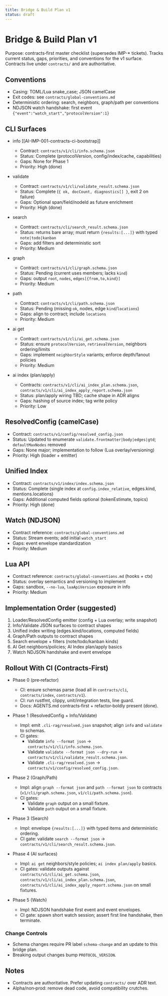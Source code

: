 ```yaml
---
title: Bridge & Build Plan v1
status: draft
---
```


# Bridge & Build Plan v1

Purpose: contracts‑first master checklist (supersedes IMP-* tickets). Tracks current status, gaps, priorities, and conventions for the v1 surface. Contracts live under `contracts/` and are authoritative.

## Conventions
- Casing: TOML/Lua snake_case; JSON camelCase
- Exit codes: see `contracts/global-conventions.md`
- Deterministic ordering: search, neighbors, graph/path per conventions
- NDJSON watch handshake: first event `{"event":"watch_start","protocolVersion":1}`

## CLI Surfaces

- info [[AI-IMP-001-contracts-ci-bootstrap]]
  - Contract: `contracts/v1/cli/info.schema.json`
  - Status: Complete (protocolVersion, config/index/cache, capabilities)
  - Gaps: None for Phase 1
  - Priority: High (done)

- validate
  - Contract: `contracts/v1/cli/validate_result.schema.json`
  - Status: Complete (`{ ok, docCount, diagnostics[] }`, exit 2 on failure)
  - Gaps: Optional span/field/nodeId as future enrichment
  - Priority: High (done)

- search
  - Contract: `contracts/cli/search_result.schema.json`
  - Status: returns bare array; must return `{results:[...]}` with typed `note|todo|kanban`
  - Gaps: add filters and deterministic sort
  - Priority: Medium

- graph
  - Contract: `contracts/v1/cli/graph.schema.json`
  - Status: Pending (current uses members; lacks `kind`)
  - Gaps: output `root`, `nodes`, `edges[{from,to,kind}]`
  - Priority: Medium

- path
  - Contract: `contracts/v1/cli/path.schema.json`
  - Status: Pending (missing `ok`, nodes, edge `kind`/`locations`)
  - Gaps: align to contract; include `locations`
  - Priority: Medium

- ai get
  - Contract: `contracts/v1/cli/ai_get.schema.json`
  - Status: ensure `protocolVersion`, `retrievalVersion`, neighbors ordering/limits
  - Gaps: implement `neighborStyle` variants; enforce depth/fanout policies
  - Priority: Medium

- ai index (plan/apply)
  - Contracts: `contracts/v1/cli/ai_index_plan.schema.json`, `contracts/v1/cli/ai_index_apply_report.schema.json`
  - Status: plan/apply wiring TBD; cache shape in ADR aligns
  - Gaps: hashing of source index; tag write policy
  - Priority: Low

## ResolvedConfig (camelCase)
- Contract: `contracts/v1/config/resolved_config.json`
- Status: Updated to enumerate `validate.frontmatter|body|edges|gtd`; `defaultMaxNodes` removed
- Gaps: None major; implementation to follow (Lua overlay/versioning)
- Priority: High (loader + emitter)

## Unified Index
- Contract: `contracts/v1/index/index.schema.json`
- Status: Complete (single index at `config.index_relative`, edges.kind, mentions.locations)
- Gaps: Additional computed fields optional (tokenEstimate, topics)
- Priority: High (done)

## Watch (NDJSON)
- Contract reference: `contracts/global-conventions.md`
- Status: Stream events; add initial `watch_start`
- Gaps: event envelope standardization
- Priority: Medium

## Lua API
- Contract reference: `contracts/global-conventions.md` (hooks + ctx)
- Status: overlay semantics and versioning to implement
- Gaps: sandbox, `--no-lua`, `luaApiVersion` exposure in info
- Priority: Medium

## Implementation Order (suggested)
1) Loader/ResolvedConfig emitter (config + Lua overlay; write snapshot)
2) Info/Validate JSON surfaces to contract shapes
3) Unified index writing (edges.kind/locations, computed fields)
4) Graph/Path outputs to contract shapes
5) Search envelope + filters (note/todo/kanban kinds)
6) AI Get neighbors/policies; AI Index plan/apply basics
7) Watch NDJSON handshake and event envelope

## Rollout With CI (Contracts‑First)

- Phase 0 (pre‑refactor)
  - CI: ensure schemas parse (load all in `contracts/cli`, `contracts/index`, `contracts/v1`).
  - CI: run rustfmt, clippy, unit/integration tests, line guard.
  - Docs: AGENTS.md contracts‑first + refactor‑boldly present (done).

- Phase 1 (ResolvedConfig + Info/Validate)
  - Impl: emit `.cli-rag/resolved.json` snapshot; align `info` and `validate` to schemas.
  - CI gates:
    - Validate `info --format json` → `contracts/v1/cli/info.schema.json`.
    - Validate `validate --format json --dry-run` → `contracts/v1/cli/validate_result.schema.json`.
    - Validate `.cli-rag/resolved.json` → `contracts/v1/config/resolved_config.json`.

- Phase 2 (Graph/Path)
  - Impl: align `graph --format json` and `path --format json` to contracts (`v1/cli/graph.schema.json`, `v1/cli/path.schema.json`).
  - CI gates:
    - Validate `graph` output on a small fixture.
    - Validate `path` output on a small fixture.

- Phase 3 (Search)
  - Impl: envelope `{results:[...]}` with typed items and deterministic ordering.
  - CI gate: validate `search --format json` → `contracts/v1/cli/search_result.schema.json`.

- Phase 4 (AI surfaces)
  - Impl: `ai get` neighbors/style policies; `ai index plan/apply` basics.
  - CI gates: validate outputs against `contracts/v1/cli/ai_get.schema.json`, `contracts/v1/cli/ai_index_plan.schema.json`, `contracts/v1/cli/ai_index_apply_report.schema.json` on small fixtures.

- Phase 5 (Watch)
  - Impl: NDJSON handshake first event and event envelopes.
  - CI gate: spawn short watch session; assert first line handshake, then terminate.

### Change Controls
- Schema changes require PR label `schema-change` and an update to this bridge plan.
- Breaking output changes bump `PROTOCOL_VERSION`.

## Notes
- Contracts are authoritative. Prefer updating `contracts/` over ADR text.
- Alpha/non‑prod: remove dead code, avoid compatibility crutches.
